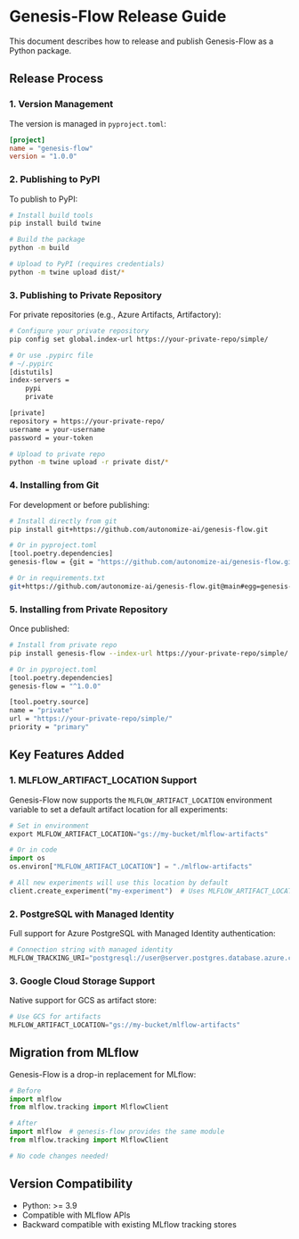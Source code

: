 # Genesis-Flow Release Guide

This document describes how to release and publish Genesis-Flow as a Python package.

## Release Process

### 1. Version Management

The version is managed in `pyproject.toml`:
```toml
[project]
name = "genesis-flow"
version = "1.0.0"
```

### 2. Publishing to PyPI

To publish to PyPI:

```bash
# Install build tools
pip install build twine

# Build the package
python -m build

# Upload to PyPI (requires credentials)
python -m twine upload dist/*
```

### 3. Publishing to Private Repository

For private repositories (e.g., Azure Artifacts, Artifactory):

```bash
# Configure your private repository
pip config set global.index-url https://your-private-repo/simple/

# Or use .pypirc file
# ~/.pypirc
[distutils]
index-servers =
    pypi
    private

[private]
repository = https://your-private-repo/
username = your-username
password = your-token

# Upload to private repo
python -m twine upload -r private dist/*
```

### 4. Installing from Git

For development or before publishing:

```bash
# Install directly from git
pip install git+https://github.com/autonomize-ai/genesis-flow.git

# Or in pyproject.toml
[tool.poetry.dependencies]
genesis-flow = {git = "https://github.com/autonomize-ai/genesis-flow.git", branch = "main"}

# Or in requirements.txt
git+https://github.com/autonomize-ai/genesis-flow.git@main#egg=genesis-flow
```

### 5. Installing from Private Repository

Once published:

```bash
# Install from private repo
pip install genesis-flow --index-url https://your-private-repo/simple/

# Or in pyproject.toml
[tool.poetry.dependencies]
genesis-flow = "^1.0.0"

[tool.poetry.source]
name = "private"
url = "https://your-private-repo/simple/"
priority = "primary"
```

## Key Features Added

### 1. MLFLOW_ARTIFACT_LOCATION Support

Genesis-Flow now supports the `MLFLOW_ARTIFACT_LOCATION` environment variable to set a default artifact location for all experiments:

```python
# Set in environment
export MLFLOW_ARTIFACT_LOCATION="gs://my-bucket/mlflow-artifacts"

# Or in code
import os
os.environ["MLFLOW_ARTIFACT_LOCATION"] = "./mlflow-artifacts"

# All new experiments will use this location by default
client.create_experiment("my-experiment")  # Uses MLFLOW_ARTIFACT_LOCATION
```

### 2. PostgreSQL with Managed Identity

Full support for Azure PostgreSQL with Managed Identity authentication:

```python
# Connection string with managed identity
MLFLOW_TRACKING_URI="postgresql://user@server.postgres.database.azure.com:5432/mlflow?auth_method=managed_identity"
```

### 3. Google Cloud Storage Support

Native support for GCS as artifact store:

```python
# Use GCS for artifacts
MLFLOW_ARTIFACT_LOCATION="gs://my-bucket/mlflow-artifacts"
```

## Migration from MLflow

Genesis-Flow is a drop-in replacement for MLflow:

```python
# Before
import mlflow
from mlflow.tracking import MlflowClient

# After
import mlflow  # genesis-flow provides the same module
from mlflow.tracking import MlflowClient

# No code changes needed!
```

## Version Compatibility

- Python: >= 3.9
- Compatible with MLflow APIs
- Backward compatible with existing MLflow tracking stores